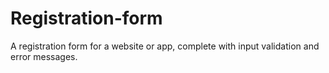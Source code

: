 # Registration-form

A registration form for a website or app, complete with input validation and error messages.
